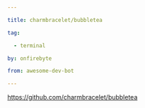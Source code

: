 ```yaml
---

title: charmbracelet/bubbletea 

tag: 

  - terminal 

by: onfirebyte 

from: awesome-dev-bot 

---
```




https://github.com/charmbracelet/bubbletea 

